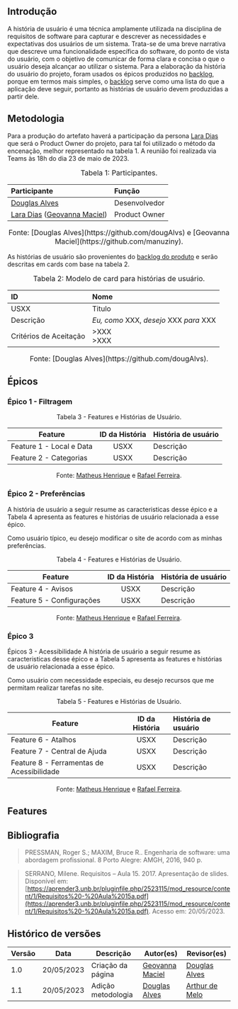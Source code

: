 ## Introdução
A história de usuário é uma técnica amplamente utilizada na disciplina de requisitos de software para capturar e descrever as necessidades e expectativas dos usuários de um sistema. Trata-se de uma breve narrativa que descreve uma funcionalidade específica do software, do ponto de vista do usuário, com o objetivo de comunicar de forma clara e concisa o que o usuário deseja alcançar ao utilizar o sistema. Para a elaboração da história do usuário do projeto, foram usados os épicos produzidos no [backlog](), porque em termos mais simples, o [backlog]() serve como uma lista do que a aplicação deve seguir, portanto as histórias de usuário devem produzidas a partir dele.

## Metodologia

Para a produção do artefato haverá  a participação da persona [Lara Dias](https://requisitos-de-software.github.io/2023.1-BilheteriaDigital/elicitacao/personas/) que será o Product Owner do projeto, para tal foi utilizado o método da encenação, melhor representado na tabela 1. A reunião foi realizada via Teams às 18h do dia 23 de maio de 2023.

<font size="3"><p style="text-align: center">Tabela 1: Participantes.</p></font>
<center>

| **Participante** | **Função** |
|:-------|:---------|
| [Douglas Alves](https://github.com/dougAlvs) | Desenvolvedor |
| [Lara Dias](https://requisitos-de-software.github.io/2023.1-BilheteriaDigital/elicitacao/personas/) ([Geovanna Maciel](https://github.com/manuziny)) | Product Owner |

</center>
<font size="3"><p style="text-align: center">Fonte: [Douglas Alves](https://github.com/dougAlvs) e [Geovanna Maciel](https://github.com/manuziny).</p></font>

As histórias de usuário são provenientes do [backlog do produto]() e serão descritas em cards com base na tabela 2. 


<font size="3"><p style="text-align: center">Tabela 2: Modelo de card para histórias de usuário.</p></font>
<center>

| **ID** | **Nome** |
|:-------|:---------|
| USXX | Titulo |
| Descrição | _Eu, como_ XXX, _desejo_ XXX _para_ XXX |
| Critérios de Aceitação | >XXX <br> >XXX <br> |

</center>
<font size="3"><p style="text-align: center">Fonte: [Douglas Alves](https://github.com/dougAlvs).</p></font>


## Épicos

### Épico 1 - Filtragem

<center>

Tabela 3 - Features e Histórias de Usuário.

| Feature | ID da História | História de usuário |
|----------|:----:|:----------------------|
| Feature 1 - Local e Data | USXX | Descrição |
| Feature 2 - Categorias | USXX | Descrição |

Fonte: [Matheus Henrique](https://github.com/mathonaut) e [Rafael Ferreira](https://github.com/RafaelCLG0).

</center>

### Épico 2 - Preferências

A história de usuário a seguir resume as caracteristicas desse épico e a Tabela 4 apresenta as features e histórias de usuário relacionada a esse épico.

Como usuário típico, eu desejo modificar o site de acordo com as minhas preferências.

<center>

Tabela 4 - Features e Histórias de Usuário.

| Feature | ID da História | História de usuário |
|----------|:----:|:----------------------|
| Feature 4 - Avisos | USXX | Descrição |
| Feature 5 - Configurações | USXX | Descrição |

Fonte: [Matheus Henrique](https://github.com/mathonaut) e [Rafael Ferreira](https://github.com/RafaelCLG0).

</center>

### Épico 3
Épicos 3 - Acessibilidade
A história de usuário a seguir resume as caracteristicas desse épico e a Tabela 5 apresenta as features e histórias de usuário relacionada a esse épico.

Como usuário com necessidade especiais, eu desejo recursos que me permitam realizar tarefas no site.

<center>

Tabela 5 - Features e Histórias de Usuário.

| Feature | ID da História | História de usuário |
|----------|:----:|:----------------------|
| Feature 6 - Atalhos | USXX | Descrição |
| Feature 7 - Central de Ajuda | USXX | Descrição |
| Feature 8 - Ferramentas de Acessibilidade | USXX | Descrição |

Fonte: [Matheus Henrique](https://github.com/mathonaut) e [Rafael Ferreira](https://github.com/RafaelCLG0).

</center>


## Features

## Bibliografia

> PRESSMAN, Roger S.; MAXIM, Bruce R.. Engenharia de software: uma abordagem profissional. 8 Porto Alegre: AMGH, 2016, 940 p.

>SERRANO, Milene. Requisitos – Aula 15. 2017. Apresentação de slides. Disponível em: [https://aprender3.unb.br/pluginfile.php/2523115/mod_resource/content/1/Requisitos%20-%20Aula%2015a.pdf](https://aprender3.unb.br/pluginfile.php/2523115/mod_resource/content/1/Requisitos%20-%20Aula%2015a.pdf). Acesso em: 20/05/2023.

## Histórico de versões
| Versão | Data       | Descrição                                      | Autor(es)                                        | Revisor(es)                                      |
| ------ | ---------- | ---------------------------------------------- | ------------------------------------------------ | ------------------------------------------------ |
| 1.0    | 20/05/2023 | Criação da página | [Geovanna Maciel](https://github.com/manuziny)   | [Douglas Alves](https://github.com/dougAlvs) |
| 1.1    | 20/05/2023 | Adição metodologia | [Douglas Alves](https://github.com/dougAlvs)  |  [Arthur de Melo](https://github.com/arthurmlv) |
